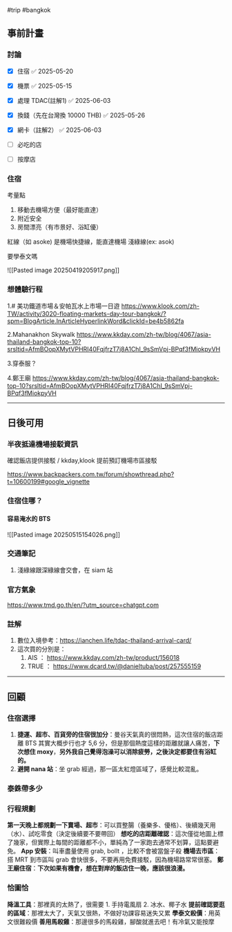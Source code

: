 #trip #bangkok

## 事前計畫

### 討論

- [x] 住宿 ✅ 2025-05-20
- [x] 機票 ✅ 2025-05-15
- [x] 處理 TDAC(註解1) ✅ 2025-06-03
- [x] 換錢（先在台灣換 10000 THB) ✅ 2025-05-26
- [x] 網卡（註解2） ✅ 2025-06-03
- [ ] 必吃的店
- [ ] 按摩店





### 住宿

考量點
1. 移動去機場方便（最好能直達）
2. 附近安全
3. 房間漂亮（有市景好、浴缸優）

紅線（如 asoke) 是機場快捷線，能直達機場
淺綠線(ex: asok) 


要學泰文嗎

![[Pasted image 20250419205917.png]]

### 想體驗行程

1.# 美功鐵道市場＆安帕瓦水上市場一日遊
https://www.klook.com/zh-TW/activity/3020-floating-markets-day-tour-bangkok/?spm=BlogArticle.InArticleHyperlinkWord&clickId=be4b5862fa

2.Mahanakhon Skywalk
https://www.kkday.com/zh-tw/blog/4067/asia-thailand-bangkok-top-10?srsltid=AfmBOopXMytVPHRI40FqjfrzT7j8A1ChI_9sSmVpj-BPqf3fMiokpyVH

3.穿泰服？

4.鄭王廟
https://www.kkday.com/zh-tw/blog/4067/asia-thailand-bangkok-top-10?srsltid=AfmBOopXMytVPHRI40FqjfrzT7j8A1ChI_9sSmVpj-BPqf3fMiokpyVH

---
## 日後可用

### 半夜抵達機場接駁資訊

確認飯店提供接駁 / kkday,klook 提前預訂機場市區接駁

https://www.backpackers.com.tw/forum/showthread.php?t=10600199#google_vignette


### 住宿住哪？

#### 容易淹水的 BTS
![[Pasted image 20250515154026.png]]

### 交通筆記

1. 淺綠線跟深綠線會交會，在 siam 站

### 官方氣象

https://www.tmd.go.th/en/?utm_source=chatgpt.com





### 註解

1. 數位入境參考：https://ianchen.life/tdac-thailand-arrival-card/
2. 這次買的分別是：
	1. AIS ： https://www.kkday.com/zh-tw/product/156018
	2. TRUE ：
   https://www.dcard.tw/@danieltuba/post/257555159


----

## 回顧

### 住宿選擇

1. **捷運、超市、百貨旁的住宿很加分**：曼谷天氣真的很悶熱，這次住宿的飯店距離 BTS 其實大概步行也才 5,6 分，但是那個熱度這樣的距離就讓人痛苦，**下次想住 moxy**，**另外我自己覺得泡澡可以消除疲勞，之後決定都要住有浴缸的。**
2. **避開 nana 站**：坐 grab 經過，那一區太紅燈區域了，感覺比較混亂。

### 泰銖帶多少




### 行程規劃

**第一天晚上都規劃一下賣場、超市**：可以買整腸（養樂多、優格）、後續幾天用（水）、試吃零食（決定後續要不要帶回）
**想吃的店距離確認**：這次僅從地圖上標了幾家，但實際上每間的距離都不小，單純為了一家跑去通常不划算，這點要避免。
**App 安裝**：叫車盡量使用 grab, bollt ，比較不會被當盤子殺
**機場去市區**：搭 MRT 到市區叫 grab 會快很多，不要再用免費接駁，因為機場路常常很塞。
**鄭王廟住宿**：**下次如果有機會，想在對岸的飯店住一晚，應該很浪漫。**


### 恰圖恰

**降溫工具**：那裡真的太熱了，很需要
	1. 手持電風扇
	2. 冰水、椰子水
**提前確認要逛的區域**：那裡太大了，天氣又很熱，不做好功課容易迷失又累
**學泰文殺價**：用英文很難殺價
**善用馬殺雞**：那邊很多的馬殺雞，腳酸就進去吧！有冷氣又能按摩
